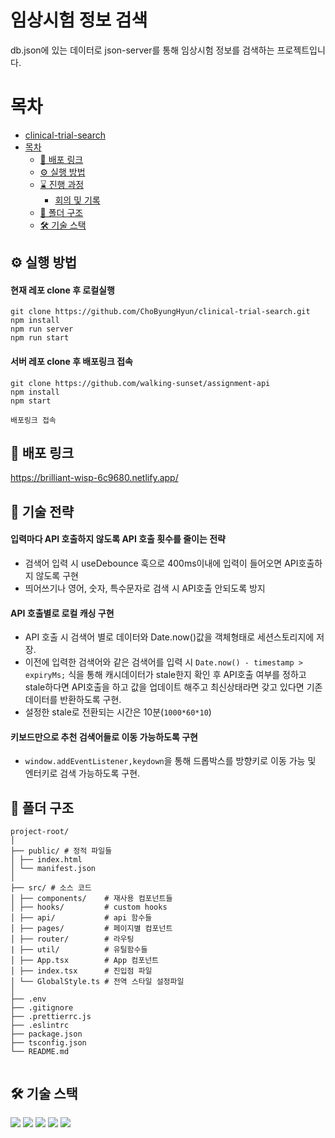 # 임상시험 정보 검색

db.json에 있는 데이터로 json-server를 통해 임상시험 정보를 검색하는 프로젝트입니다.

# 목차

- [clinical-trial-search](#clinical-trial-search)
- [목차](#목차)
  - [🔗 배포 링크](#-배포-링크)
  - [⚙️ 실행 방법](#️-실행-방법)
  - [⌛ 진행 과정](#-진행-과정)
    - [회의 및 기록](#회의-및-기록)
  - [📂 폴더 구조](#-폴더-구조)
  - [🛠️ 기술 스택](#️-기술-스택)

## ⚙️ 실행 방법

#### 현재 레포 clone 후 로컬실행

```
git clone https://github.com/ChoByungHyun/clinical-trial-search.git
npm install
npm run server
npm run start
```

#### 서버 레포 clone 후 배포링크 접속

```
git clone https://github.com/walking-sunset/assignment-api
npm install
npm start

배포링크 접속
```

## 🔗 배포 링크

https://brilliant-wisp-6c9680.netlify.app/

## 🧰 기술 전략

#### 입력마다 API 호출하지 않도록 API 호출 횟수를 줄이는 전략

- 검색어 입력 시 useDebounce 훅으로 400ms이내에 입력이 들어오면 API호출하지 않도록 구현
- 띄어쓰기나 영어, 숫자, 특수문자로 검색 시 API호출 안되도록 방지

#### API 호출별로 로컬 캐싱 구현

- API 호출 시 검색어 별로 데이터와 Date.now()값을 객체형태로 세션스토리지에 저장.
- 이전에 입력한 검색어와 같은 검색어를 입력 시 `Date.now() - timestamp > expiryMs;` 식을 통해 캐시데이터가 stale한지 확인 후 API호출 여부를 정하고 stale하다면 API호출을 하고 값을 업데이트 해주고 최신상태라면 갖고 있다면 기존 데이터를 반환하도록 구현.
- 설정한 stale로 전환되는 시간은 10분(`1000*60*10`)

#### 키보드만으로 추천 검색어들로 이동 가능하도록 구현

- `window.addEventListener,keydown`을 통해 드롭박스를 방향키로 이동 가능 및 엔터키로 검색 가능하도록 구현.

## 📂 폴더 구조

```
project-root/
│
├── public/ # 정적 파일들
│ ├── index.html
│ └── manifest.json
│
├── src/ # 소스 코드
│ ├── components/    # 재사용 컴포넌트들
│ ├── hooks/         # custom hooks
│ ├── api/           # api 함수들
│ ├── pages/         # 페이지별 컴포넌트
│ ├── router/        # 라우팅
| ├── util/          # 유틸함수들
│ ├── App.tsx        # App 컴포넌트
│ ├── index.tsx      # 진입점 파일
│ └── GlobalStyle.ts # 전역 스타일 설정파일
│
├── .env
├── .gitignore
├── .prettierrc.js
├── .eslintrc
├── package.json
├── tsconfig.json
└── README.md


```

## 🛠️ 기술 스택

<img src="https://img.shields.io/badge/Typescript-blue?style=square"/> 
<img src="https://img.shields.io/badge/React-61DAFB?style=flat-square&logo=React&logoColor=white"/> 
<img src="https://img.shields.io/badge/styledcomponents-DB7093?style=flat-square&logo=styled-components&logoColor=white"/> <img src="https://img.shields.io/badge/GitHub-181717?style=flat-square&logo=GitHub&logoColor=white"/>
<img src="https://img.shields.io/badge/git-F05032?style=flat&logo=git&logoColor=white">

